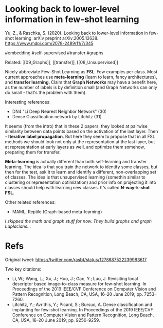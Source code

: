 # Looking back to lower-level information in few-shot learning

Yu, Z., & Raschka, S. (2020). Looking back to lower-level information in few-shot learning. arXiv preprint arXiv:2005.13638.
https://www.mdpi.com/2078-2489/11/7/345

#embedding #self-supervised #transfer #graphs

Related: [[09_Graphs]], [[transfer]], [[08_Unsupervised]]

Nicely abbreviate Few-Shot Learning as **FSL**. Few examples per class. Most current approaches use **meta-learning** (learn to learn, fancy architectures), and **transfer learning**. Claim that **Graph Networks** may have a benefit here, as the number of labels is by definition small (and Graph Networks can only do small - that's the problem with them).

Interesting references:
* DN4 "Li Deep Nearest Neighbor Network" (30)
* Dense Classification network by Lifchitz (31)

It seems (from the intro) that in these 2 papers, they looked at pairwise similarity between data points based on the activation of the last layer. Then - **Iterative label propagation**. But here they seem to propose that in all FSL methods we should look not only at the representation at the last layer, but at representation at early layers as well, and optimize them somehow, preparing them for transfer.

**Meta-learning** is actually different than both self-learning and transfer learning. The idea is that you train the network to identify some classes, but then for the test, ask it to learn and identify a different, non-overlapping set of classes. The idea is that unsupervised learning (somethin similar to clustering or representation optimization) and prior info on projecting it into classes should help with learning new classes. It's called **N-way-k-shot FSL**.

Other related references:
* MAML, Reptile (Graph-based meta-learning)

_I skipped the math and graph stuff for now. They build graphs and graph Laplacians..._

# Refs

Original tweet:
https://twitter.com/rasbt/status/1278687522239983617

Two key citations:
* Li, W.; Wang, L.; Xu, J.; Huo, J.; Gao, Y.; Luo, J. Revisiting local descriptor based image-to-class measure for few-shot learning. In Proceedings of the 2019 IEEE/CVF Conference on Computer Vision and Pattern Recognition, Long Beach, CA, USA, 16–20 June 2019; pp. 7253–7260.
* Lifchitz, Y.; Avrithis, Y.; Picard, S.; Bursuc, A. Dense classification and implanting for few-shot learning. In Proceedings of the 2019 IEEE/CVF Conference on Computer Vision and Pattern Recognition, Long Beach, CA, USA, 16–20 June 2019; pp. 9250–9259.